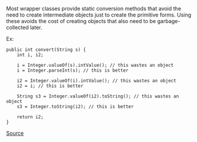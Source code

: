 Most wrapper classes provide static conversion methods that avoid the need to create intermediate objects just to create the primitive forms. Using these avoids the cost of creating objects that also need to be garbage-collected later.

Ex:

```
public int convert(String s) {
	int i, i2;

	i = Integer.valueOf(s).intValue(); // this wastes an object
	i = Integer.parseInt(s); // this is better

	i2 = Integer.valueOf(i).intValue(); // this wastes an object
	i2 = i; // this is better

	String s3 = Integer.valueOf(i2).toString(); // this wastes an object
	s3 = Integer.toString(i2); // this is better

	return i2;
}
```

[Source](http://pmd.sourceforge.net/pmd-5.3.2/pmd-java/rules/java/optimizations.html#UnnecessaryWrapperObjectCreation)
